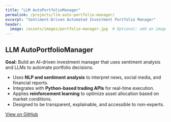 ```yaml
---
title: "LLM AutoPortfolioManager"
permalink: /projects/llm-auto-portfolio-manager/
excerpt: "Sentiment-Driven Automated Investment Portfolio Manager"
header:
  image: /assets/images/portfolio-manager.jpg  # Optional: add an image
---
```


<h2>LLM AutoPortfolioManager</h2>
<p><strong>Goal:</strong> Build an AI-driven investment manager that uses sentiment analysis and LLMs to automate portfolio decisions.</p>

<ul>
  <li>Uses <strong>NLP and sentiment analysis</strong> to interpret news, social media, and financial reports.</li>
  <li>Integrates with <strong>Python-based trading APIs</strong> for real-time execution.</li>
  <li>Applies <strong>reinforcement learning</strong> to optimize asset allocation based on market conditions.</li>
  <li>Designed to be transparent, explainable, and accessible to non-experts.</li>
</ul>

<div class="text-center">
  <a href="https://github.com/Tnzr/LLM_AutoPortfolioManager" class="btn btn--github"><i class="fab fa-github"></i> View on GitHub</a>
</div>